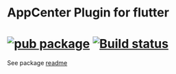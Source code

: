 # AppCenter Plugin for flutter
[![pub package](https://img.shields.io/pub/v/flutter_appcenter_bundle.svg)](https://pub.dev/packages/flutter_appcenter_bundle)
[![Build status](https://img.shields.io/cirrus/github/hanabi1224/flutter_appcenter_bundle/master)](https://cirrus-ci.com/github/hanabi1224/flutter_appcenter_bundle)
======

See package [readme](https://github.com/hanabi1224/flutter_appcenter_bundle/tree/master/flutter_appcenter_bundle)
